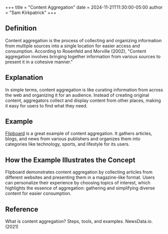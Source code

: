 +++
title = "Content Aggregation"
date = 2024-11-21T11:30:00-05:00
author = "Sam Kirkpatrick"
+++

## Definition 
Content aggregation is the process of collecting and organizing information from multiple sources into a single location for easier access and consumption. According to Rosenfeld and Morville (2002), "Content aggregation involves bringing together information from various sources to present it in a cohesive manner."

## Explanation
In simple terms, content aggregation is like curating information from across the web and organizing it for an audience. Instead of creating original content, aggregators collect and display content from other places, making it easy for users to find what they need.

## Example
[Flipboard](https://flipboard.com) is a great example of content aggregation. It gathers articles, blogs, and news from various publishers and organizes them into categories like technology, sports, and lifestyle for its users.

## How the Example Illustrates the Concept
Flipboard demonstrates content aggregation by collecting articles from different websites and presenting them in a magazine-like format. Users can personalize their experience by choosing topics of interest, which highlights the essence of aggregation: gathering and simplifying diverse content for easier consumption.

## Reference  
What is content aggregation? Steps, tools, and examples. NewsData.io. (2021)

